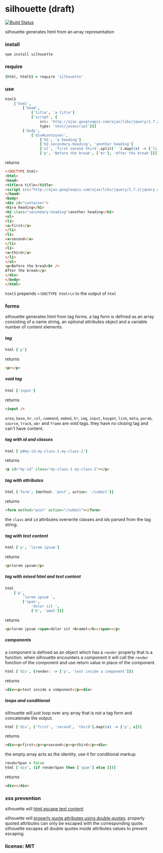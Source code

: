 # silhouette (draft)

[![Build Status](https://travis-ci.org/snd/silhouette.png)](https://travis-ci.org/snd/silhouette)

silhouette generates html from an array representation

### install

```
npm install silhouette
```

### require

```coffeescript
{html, html5} = require 'silhouette'
```

### use

```coffeescript
html5
    ['html',
        ['head',
            ['title', 'a title']
            ['script', {
                src: 'http://ajax.googleapis.com/ajax/libs/jquery/1.7.2/jquery.min.js'
                type: 'text/javascript'}]]
        ['body',
            ['div#container',
                ['h1', 'a heading']
                ['h2.secondary-heading', 'another heading']
                ['ul', 'first second third'.split(' ').map((x) -> ['li', ['a', x]])]
                ['p', 'Before the break', ['br'], 'After the break']]]]
```

returns

```html
<!DOCTYPE html>
<html>
<head>
<title>a title</title>
<script src="http://ajax.googleapis.com/ajax/libs/jquery/1.7.2/jquery.min.js" type="text/javascript"></script>
</head>
<body>
<div id="container">
<h1>a heading</h1>
<h2 class="secondary-heading">another heading</h2>
<ul>
<li>
<a>first</a>
</li>
<li>
<a>second</a>
</li>
<li>
<a>third</a>
</li>
</ul>
<p>Before the break<br />
After the break</p>
</div>
</body>
</html>
```

`html5` prepends `<!DOCTYPE html>\n` to the output of `html`

### forms

silhouette generates html from tag forms.
a tag form is defined as an array consisting of a name string, an optional attributes object and
a variable number of content elements.

##### tag

```coffeescript
html ['p']
```

returns

```html
<p></p>
```

##### void tag

```coffeescript
html ['input']
```

returns

```html
<input />
```

`area`, `base`, `br`, `col`, `command`, `embed`, `hr`, `img`, `input`, `keygen`, `link`, `meta`, `param`, `source`, `track`, `wbr` and `frame`
are void tags. they have no closing tag and can't have content.

##### tag with id and classes

```coffeescript
html ['p#my-id.my-class-1.my-class-2']
```

returns

```html
<p id="my-id" class="my-class-1 my-class-2"></p>
```

##### tag with attributes

```coffeescript
html ['form', {method: 'post', action: '/submit'}]
```

returns

```html
<form method="post" action="/submit"></form>
```

the `class` and `id` attributes overwrite classes and ids parsed from the tag string.

##### tag with text content

```coffeescript
html ['p', 'lorem ipsum']
```

returns

```html
<p>lorem ipsum</p>
```

##### tag with mixed html and text content

```coffeescript
html
    ['p',
        'lorem ipsum ',
        ['span',
            'dolor sit ',
            ['b', 'amet']]]
```

returns

```html
<p>lorem ipsum <span>dolor sit <b>amet</b></span></p>
```

##### components

a component is defined as an object which has a `render` property that is a function.
when silhouette encounters a component
it will call the `render` function of the component and use return value in place of the component.

```coffeescript
html ['div', {render: -> ['p', 'text inside a component']}]
```

returns

```html
<div><p>text inside a component</p><div>
```

##### loops and conditional

silhouette will just loop over any array that is not a tag form and concatenate the output.

```coffeescript
html ['div', ['first', 'second', 'third'].map((x) -> ['p', x])]
```

returns

```html
<div><p>first</p><p>second</p><p>third</p><div>
```

the empty array acts as the identity. use it for conditional markup.

```coffeescript
renderSpan = false
html ['div', (if renderSpan then ['span'] else [])]
```

returns

```html
<div></div>
```

### xss prevention

silhouette will [html escape text content](https://www.owasp.org/index.php/xss_%28cross_site_scripting%29_prevention_cheat_sheet#rule_.231_-_html_escape_before_inserting_untrusted_data_into_html_element_content).

silhouette will [properly quote attributes using double quotes](https://www.owasp.org/index.php/xss_%28cross_site_scripting%29_prevention_cheat_sheet#rule_.232_-_attribute_escape_before_inserting_untrusted_data_into_html_common_attributes).
properly quoted attributes can only be escaped with the corresponding quote.
silhouette escapes all double quotes inside attributes values to prevent escaping.

### license: MIT
